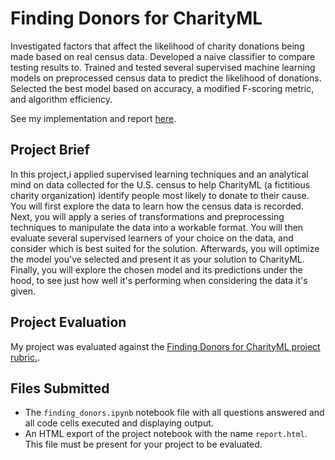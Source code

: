 # Finding Donors for CharityML

Investigated factors that affect the likelihood of charity donations being made based on real census data. Developed a naive classifier to compare testing results to. Trained and tested several supervised machine learning models on preprocessed census data to predict the likelihood of donations. Selected the best model based on accuracy, a modified F-scoring metric, and algorithm efficiency.

See my implementation and report [here](https://github.com/Almoutasembellah/Finding-Donors-for-CharityML/blob/main/finding_donors.ipynb).

## Project Brief

In this project,i applied  supervised learning techniques and an analytical mind on data collected for the U.S. census to help CharityML (a fictitious charity organization) identify people most likely to donate to their cause. You will first explore the data to learn how the census data is recorded. Next, you will apply a series of transformations and preprocessing techniques to manipulate the data into a workable format. You will then evaluate several supervised learners of your choice on the data, and consider which is best suited for the solution. Afterwards, you will optimize the model you've selected and present it as your solution to CharityML. Finally, you will explore the chosen model and its predictions under the hood, to see just how well it's performing when considering the data it's given.

## Project Evaluation

My project was evaluated against the [Finding Donors for CharityML project rubric.](https://github.com/Almoutasembellah/Finding-Donors-for-CharityML/blob/main/Finding%20Donors%20for%20CharityML%20project%20rubric.pdf). 

## Files Submitted 

- The `finding_donors.ipynb` notebook file with all questions answered and all code cells executed and displaying output.
- An HTML export of the project notebook with the name `report.html`. This file must be present for your project to be evaluated.
